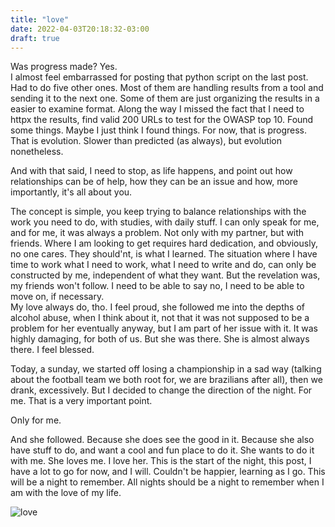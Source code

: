 ```yaml
---
title: "love"
date: 2022-04-03T20:18:32-03:00
draft: true
---
```


Was progress made? Yes.  
I almost feel embarrassed for posting that python script on the last post. Had to do five other ones. Most of them are handling results from a tool and sending it to the next one. Some of them are just organizing the results in a easier to examine format.
Along the way I missed the fact that I need to httpx the results, find valid 200 URLs to test for the OWASP top 10. Found some things. Maybe I just think I found things. For now, that is progress. That is evolution. Slower than predicted (as always), but evolution nonetheless.  

And with that said, I need to stop, as life happens, and point out how relationships can be of help, how they can be an issue and how, more importantly, it's all about you.  

The concept is simple, you keep trying to balance relationships with the work you need to do, with studies, with daily stuff. I can only speak for me, and for me, it was always a problem. Not only with my partner, but with friends. Where I am looking to get requires hard dedication, and obviously, no one cares. They should'nt, is what I learned. The situation where I have time to work what I need to work, what I need to write and do, can only be constructed by me, independent of what they want. But the revelation was, my friends won't follow. I need to be able to say no, I need to be able to move on, if necessary.  
My love always do, tho. I feel proud, she followed me into the depths of alcohol abuse, when I think about it, not that it was not supposed to be a problem for her eventually anyway, but I am part of her issue with it. It was highly damaging, for both of us. But she was there. She is almost always there. I feel blessed.   

Today, a sunday, we started off losing a championship in a sad way (talking about the football team we both root for, we are brazilians after all), then we drank, excessively. But I decided to change the direction of the night. For me. That is a very important point.  

Only for me.  

And she followed. Because she does see the good in it. Because she also have stuff to do, and want a cool and fun place to do it. She wants to do it with me. She loves me. I love her. This is the start of the night, this post, I have a lot to go for now, and I will. Couldn't be happier, learning as I go. This will be a night to remember. All nights should be a night to remember when I am with the love of my life.  

![love](/images/spfc.jpg#center)
